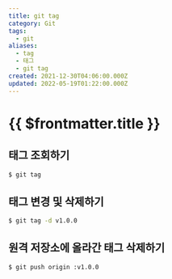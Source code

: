 ```yaml
---
title: git tag
category: Git
tags:
  - git
aliases:
  - tag
  - 태그
  - git tag
created: 2021-12-30T04:06:00.000Z
updated: 2022-05-19T01:22:00.000Z
---
```


# {{ $frontmatter.title }}

## 태그 조회하기

```sh
$ git tag
```

## 태그 변경 및 삭제하기

```sh
$ git tag -d v1.0.0
```

## 원격 저장소에 올라간 태그 삭제하기

```sh
$ git push origin :v1.0.0
```

